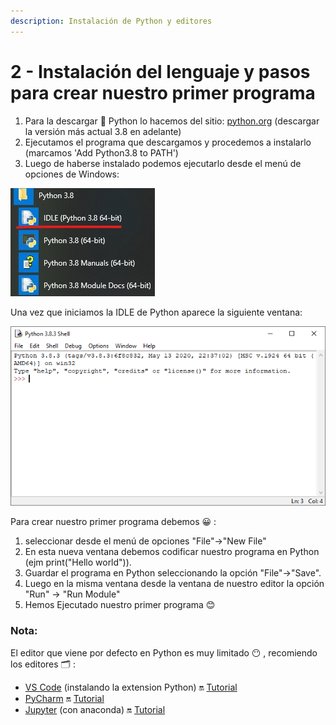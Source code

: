 ```yaml
---
description: Instalación de Python y editores
---
```


# 2 - Instalación del lenguaje y pasos para crear nuestro primer programa

1. Para la descargar 🔽 Python lo hacemos del sitio: [python.org](https://www.python.org/downloads/) \(descargar la versión más actual 3.8 en adelante\) 
2. Ejecutamos el programa que descargamos y procedemos a instalarlo \(marcamos 'Add Python3.8 to PATH'\) 
3. Luego de haberse instalado podemos ejecutarlo desde el menú de opciones de Windows:

![IDLE  de Python](.gitbook/assets/1.jpg)

 Una vez que iniciamos la IDLE de Python aparece la siguiente ventana:

![IDLE por defecto de Python](.gitbook/assets/1.png)

Para crear nuestro primer programa debemos 😀 :

1. seleccionar desde el menú de opciones "File"-&gt;"New File"
2. En esta nueva ventana debemos codificar nuestro programa en Python \(ejm print\("Hello world"\)\).
3. Guardar el programa en  Python seleccionando la opción "File"-&gt;"Save".
4. Luego en la misma ventana desde la ventana de nuestro editor la opción "Run" -&gt; "Run Module"
5.  Hemos Ejecutado nuestro primer programa 😊 

### Nota: 

El editor que viene por defecto en Python  es muy limitado 😶 ,  recomiendo  los editores 🗂 :

* [VS Code](https://code.visualstudio.com/) \(instalando la extension Python\) 🔛 [ Tutorial](https://www.youtube.com/watch?v=9Hh6fqieReE)
* [PyCharm](https://www.jetbrains.com/es-es/pycharm/) 🔛 [Tutorial](http://programacion.espol.edu.ec/%23/gu%C3%ADas-de-instalaci%C3%B3n/instalaci%C3%B3n-de-pycharm/)
* [Jupyter](https://www.anaconda.com/products/individual) \(con anaconda\) 🔛 [Tutorial](https://www.youtube.com/watch?v=-gOZhQcKxs8)



 



